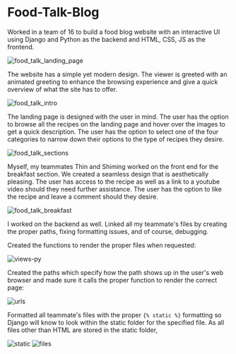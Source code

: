 # Food-Talk-Blog

Worked in a team of 16 to build a food blog website with an interactive UI using Django and Python as the backend and HTML, CSS, JS as the frontend.

![food_talk_landing_page](https://user-images.githubusercontent.com/94077710/158486189-e1549c2c-c10e-4cc3-ba05-04e997f81e14.png)

The website has a simple yet modern design. The viewer is greeted with an animated greeting to enhance the browsing experience and give a quick overview of what the site has to offer.

![food_talk_intro](https://user-images.githubusercontent.com/94077710/158485599-73cc4933-51e8-4b95-9b1e-0b42c1809326.gif)

The landing page is designed with the user in mind. The user has the option to browse all the recipes on the landing page and hover over the images to get a quick description. The user has the option to select one of the four categories to narrow down their options to the type of recipes they desire.

![food_talk_sections](https://user-images.githubusercontent.com/94077710/158485879-e996c728-2b1e-4172-8e66-a71819c8c373.gif)

Myself, my teammates Thin and Shiming worked on the front end for the breakfast section. We created a seamless design that is aesthetically pleasing. The user has access to the recipe as well as a link to a youtube video should they need further assistance. The user has the option to like the recipe and leave a comment should they desire. 

![food_talk_breakfast](https://user-images.githubusercontent.com/94077710/158486684-60c2829c-6e30-4661-a754-24b73c06684e.gif)

I worked on the backend as well. Linked all my teammate's files by creating the proper paths, fixing formatting issues, and of course, debugging.

Created the functions to render the proper files when requested:

![views-py](https://user-images.githubusercontent.com/94077710/158488157-3f52f02c-def6-4613-9263-fd4957338b6d.png)

Created the paths which specify how the path shows up in the user's web browser and made sure it calls the proper function to render the correct page:

![urls](https://user-images.githubusercontent.com/94077710/158488327-f0b4be5f-34b1-4f9c-843a-20e1175ab6f4.png)

Formatted all teammate's files with the proper ```{% static %}``` formatting so Django will know to look within the static folder for the specified file. As all files other than HTML are stored in the static folder,  

![static](https://user-images.githubusercontent.com/94077710/158488701-b7676f4d-182f-4c37-a6f4-f01c1093c37d.png)
![files](https://user-images.githubusercontent.com/94077710/158488739-7474a090-7243-486b-b8b4-678d07295b3a.png)
